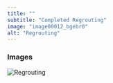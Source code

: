 ```yaml
---
title: ""
subtitle: "Completed Regrouting"
image: "image00012_bgebr0"
alt: "Regrouting"
---
```


### Images

![Regrouting](image00041_fuu3ly) 

